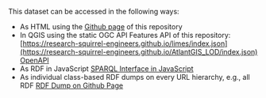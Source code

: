 This dataset can be accessed in the following ways:                  
* As HTML using the [Github page](https://research-squirrel-engineers.github.io/AtlantGIS_LOD/) of this repository
* In QGIS using the static OGC API Features API of this repository: [https://research-squirrel-engineers.github.io/limes/index.json](https://research-squirrel-engineers.github.io/AtlantGIS_LOD/index.json) [OpenAPI](https://research-squirrel-engineers.github.io/AtlantGIS_LOD/api/api.html)
* As RDF in JavaScript [SPARQL Interface in JavaScript](https://research-squirrel-engineers.github.io/AtlantGIS_LOD/sparql.html)
* As individual class-based RDF dumps on every URL hierarchy, e.g., all RDF [RDF Dump on Github Page](https://research-squirrel-engineers.github.io/AtlantGIS_LOD/index.ttl)
 
